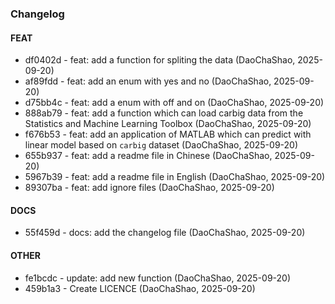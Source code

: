 ### Changelog

#### FEAT

* df0402d - feat: add a function for spliting the data (DaoChaShao, 2025-09-20)
* af89fdd - feat: add an enum with yes and no (DaoChaShao, 2025-09-20)
* d75bb4c - feat: add a enum with off and on (DaoChaShao, 2025-09-20)
* 888ab79 - feat: add a function which can load carbig data from the Statistics and Machine Learning Toolbox (DaoChaShao, 2025-09-20)
* f676b53 - feat: add an application of MATLAB which can predict with linear model based on `carbig` dataset (DaoChaShao, 2025-09-20)
* 655b937 - feat: add a readme file in Chinese (DaoChaShao, 2025-09-20)
* 5967b39 - feat: add a readme file in English (DaoChaShao, 2025-09-20)
* 89307ba - feat: add ignore files (DaoChaShao, 2025-09-20)

#### DOCS

* 55f459d - docs: add the changelog file (DaoChaShao, 2025-09-20)

#### OTHER

* fe1bcdc - update: add new function (DaoChaShao, 2025-09-20)
* 459b1a3 - Create LICENCE (DaoChaShao, 2025-09-20)

